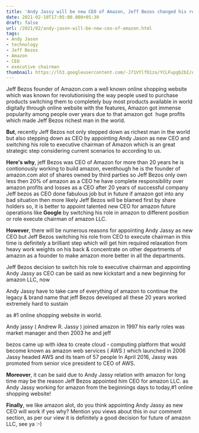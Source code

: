 ```yaml
---
title: 'Andy Jassy will be new CEO of Amazon, Jeff Bezos changed his role to executive chairman but will it work?'
date: 2021-02-10T17:05:00.000+05:30
draft: false
url: /2021/02/andy-jason-will-be-new-ceo-of-amazon.html
tags: 
- Andy Jason
- technology
- Jeff Bezos
- Amazon
- CEO
- executive chairman
thumbnail: https://lh3.googleusercontent.com/-J71VYlfD1zo/YCLFupgb2bI/AAAAAAAADO4/AYFJlVNxOsAzytsbXiZAkUXZQP7OE786gCLcBGAsYHQ/s1600/1612891571967653-0.png "Andy Jassy will be new CEO of Amazon, Jeff Bezos changed his role to executive chairman but will it work?"
--- 
```


  

Jeff Bezos founder of Amazon.com a well known online shopping website which was known for revolutionising the way people used to purchase products switching them to completely buy most products available in world digitally through online website with the features, Amazon got immense popularity among people over years due to that amazon got  huge profits which made Jeff Bezos richest man in the world.

  

**But**, recently Jeff Bezos not only stepped down as richest man in the world but also stepping down as CEO by appointing Andy Jason as new CEO and switching his role to executive chairman of Amazon which is an great strategic step considering current scenarios to according to us. 

  

**Here's why**, jeff Bezos was CEO of Amazon for more than 20 years he is contionously working to build amazon, eventhough he is the founder of amazon.com alot of shares owned by third parties so Jeff Bezos only own less then 20% of amazon as a CEO he have complete responsibility over amazon profits and losses as a CEO after 20 years of successful company Jeff bezos as CEO done fabulous job but in future if amazon got into any bad situation then more likely Jeff Bezos will be blamed first by share holders so, it is better to appoint talented new CEO for amazon future operations like **Google** by switching his role in amazon to different position or role execute chairman of amazon LLC. 

  

**However**, there will be numerous reasons for appointing Andy Jassy as new CEO but Jeff Bezos switching his role from CEO to execute chairman in this time is definitely a brilliant step which will get him required relaxation from heavy work weights on his back & concentrate on other departments of amazon as a founder to make amazon more better in all the departments. 

  

Jeff Bezos decision to switch his role to executive chairman and appointing Andy Jassy as CEO can be said as new kickstart and a new beginning for amazon LLC, now

Andy Jassy have to take care of everything of amazon to continue the legacy & brand name that jeff Bezos developed all these 20 years worked extremely hard to sustain

as #1 online shopping website in world. 

  

Andy jassy ( Andrew R. Jassy ) joined amazon in 1997 his early roles was market manager and then 2003 he and jeff

bezos came up with idea to create cloud - computing platform that would become known as amazon web services ( AWS ) which launched in 2006 Jassy headed AWS and its team of 57 people In April 2016, Jassy was promoted from senior vice president to CEO of AWS.

  

**Moreover**, it can be said due to Andy Jassy relation with amazon for long time may be the reason Jeff Bezos appointed him CEO for amazon LLC. as Andy Jassy working for amazon from the beginnings days to today,#1 online shopping website! 

  

**Finally**, we like amazon alot, do you think appointing Andy Jassy as new CEO will work if yes why? Mention you views about this in our comment section, as per our view it is definitely a good decision for future of amazon LLC, see ya :-)